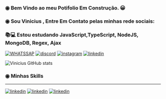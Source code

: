 ### ◉ Bem Vindo ao meu Potifolio Em Construção. 😀

### ◉ Sou Vinicius , Entre Em Contato pelas minhas rede sociais:

### 📚💻 Estou estudando JavaScript,TypeScript, NodeJS, MongoDB, Regex, Ajax

[![WHATSSAP](https://img.shields.io/badge/WhatsApp-25D366?style=for-the-badge&logo=whatsapp&logoColor=white)](https://github.com/vinicius-rocha-oficial)
[![discord](https://img.shields.io/badge/Discord-7289DA?style=for-the-badge&logo=discord&logoColor=white)](https://github.com/vinicius-rocha-oficial)
[![instagram](https://img.shields.io/badge/Instagram-E4405F?style=for-the-badge&logo=instagram&logoColor=white)](https://www.instagram.com/viniciusgoncalves___/)
[![linkedin](https://img.shields.io/badge/LinkedIn-0077B5?style=for-the-badge&logo=linkedin&logoColor=white)](https://www.linkedin.com/in/vinicius-rocha-a1425b243/)

![Vinicius GitHub stats](https://github-readme-stats.vercel.app/api?username=vinicius-rocha-oficial&show_icons=true&theme=radical)

### ◉ Minhas Skills 
__________________________________________________________________________________________________________________
[![linkedin](https://img.shields.io/badge/HTML5-E34F26?style=for-the-badge&logo=html5&logoColor=white)]()
[![linkedin](https://img.shields.io/badge/CSS3-1572B6?style=for-the-badge&logo=css3&logoColor=white)]()
[![linkedin](https://img.shields.io/badge/JavaScript-F7DF1E?style=for-the-badge&logo=javascript&logoColor=black)]()



<!--
**vinicius-rocha-oficial/vinicius-rocha-oficial** is a ✨ _special_ ✨ repository because its `README.md` (this file) appears on your GitHub profile.

Here are some ideas to get you started:

- 🔭 I’m currently working on ...
- 🌱 I’m currently learning ...
- 👯 I’m looking to collaborate on ...
- 🤔 I’m looking for help with ...
- 💬 Ask me about ...
- 📫 How to reach me: ...
- 😄 Pronouns: ...
- ⚡ Fun fact: ...
-->
